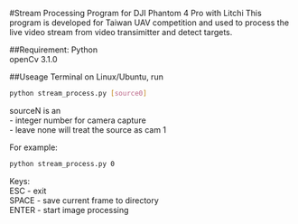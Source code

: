 #Stream Processing Program for DJI Phantom 4 Pro with Litchi
This program is developed for Taiwan UAV competition and used to process the live video stream from video transimitter and detect targets. 

##Requirement:
Python  
openCv 3.1.0

##Useage
Terminal on Linux/Ubuntu, run

```sh
python stream_process.py [source0]
```

sourceN is an  
     - integer number for camera capture  
     - leave none will treat the source as cam 1  

For example:

```sh
python stream_process.py 0
```
Keys:  
    ESC    - exit  
    SPACE  - save current frame to <shot path> directory  
    ENTER  - start image processing  
